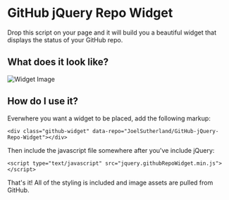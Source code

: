 # GitHub jQuery Repo Widget

Drop this script on your page and it will build you a beautiful widget that displays the status of your GitHub repo.

## What does it look like?

![Widget Image](/demo/screenshot.png?raw=true "jQuery Repo Widget Screenshot")

## How do I use it?

Everwhere you want a widget to be placed, add the following markup:

	<div class="github-widget" data-repo="JoelSutherland/GitHub-jQuery-Repo-Widget"></div>

Then include the javascript file somewhere after you've include jQuery:

	<script type="text/javascript" src="jquery.githubRepoWidget.min.js"></script>

That's it! All of the styling is included and image assets are pulled from GitHub.
